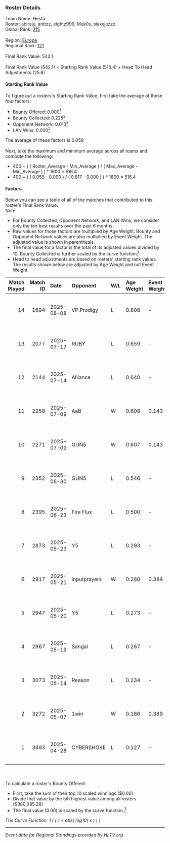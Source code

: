 ### Roster Details<br />
Team Name: Hesta<br />
Roster: abiraju, anttzz, eightz999, Muk0s, slaxejezzz<br />
Global Rank: [215](../../standings_global_2025_10_06.md)<br />
<br />
Region: [Europe]( ../../standings_europe_2025_10_06.md)<br />
Regional Rank: [121]( ../../standings_europe_2025_10_06.md)<br />
<br />
Final Rank Value:  542.1<br />
<br />
Final Rank Value (542.1) = Starting Rank Value (516.4) + Head To Head Adjustments (25.6)<br />

#### Starting Rank Value<br />
To figure out a rosters's Starting Rank Value, first take the average of these four factors:<br />
- Bounty Offered: 0.000[<sup>1</sup>](#table2)
- Bounty Collected: 0.225[<sup>2</sup>](#table1)
- Opponent Network: 0.013[<sup>2</sup>](#table1)
- LAN Wins: 0.000[<sup>2</sup>](#table1)

The average of these factors is 0.059<br />
<br />
Next, take the maximum and minimum average across all teams and compute the following:<br />
- 400 + ( ( Roster_Average - Min_Average ) / ( Max_Average - Min_Average ) ) * 1600 = 516.4
- 400 + ( ( 0.059 - 0.000 ) / ( 0.817 - 0.000 ) ) * 1600 = 516.4


#### Factors<br />
Below you can see a table of all of the matches that contributed to this roster's Final Rank Value.<br />
Note:<br />

- For Bounty Collected, Opponent Network, and LAN Wins, we consider only the ten best results over the past 6 months.
- Raw values for those factors are multiplied by Age Weight. Bounty and Opponent Network values are also multiplied by Event Weight. The adjusted value is shown in parenthesis.
- The final value for a factor is the total of its adjusted values divided by 10. Bounty Collected is further scaled by the curve function[<sup>3</sup>](#curveFunction)
- Head to head adjustments are based on rosters' starting rank values. The results shown below are adjusted by Age Weight and not Event Weight
<span id="table1"></span><br />


| Match Played | Match ID | Date       | Opponent     | W/L | Age Weight | Event Weight | Bounty Collected | Opponent Network | LAN Wins  | H2H Adj. | Roster                                        |
| -: | -: | :- | :- | :- | :- | :- | :- | :- | :- | -: | :- |
|           14 |     1694 | 2025-08-08 | VP.Prodigy   | L   | 0.808      | -            | -                | -                | -         |    -1.85 | abiraju, anttzz, eightz999, Muk0s, slaxejezzz |
|           13 |     2077 | 2025-07-17 | RUBY         | L   | 0.659      | -            | -                | -                | -         |    -2.15 | abiraju, anttzz, eightz999, Muk0s, slaxejezzz |
|           12 |     2144 | 2025-07-14 | Alliance     | L   | 0.640      | -            | -                | -                | -         |    -0.82 | abiraju, anttzz, eightz999, Muk0s, slaxejezzz |
|           11 |     2258 | 2025-07-09 | AaB          | W   | 0.608      | 0.143        | 0.002 (0.000)    | 0.279 (0.024)    | 0 (0.000) |    17.04 | abiraju, anttzz, eightz999, Muk0s, slaxejezzz |
|           10 |     2271 | 2025-07-09 | GUN5         | W   | 0.607      | 0.143        | 0.033 (0.003)    | 0.558 (0.048)    | 0 (0.000) |    17.56 | abiraju, anttzz, eightz999, Muk0s, slaxejezzz |
|            9 |     2352 | 2025-06-30 | GUN5         | L   | 0.546      | -            | -                | -                | -         |    -1.36 | abiraju, anttzz, eightz999, Muk0s, slaxejezzz |
|            8 |     2395 | 2025-06-23 | Fire Flux    | L   | 0.500      | -            | -                | -                | -         |    -3.26 | abiraju, anttzz, eightz999, Muk0s, slaxejezzz |
|            7 |     2873 | 2025-05-23 | Y5           | L   | 0.293      | -            | -                | -                | -         |    -2.40 | abiraju, anttzz, frontales, Muk0s, slaxejezzz |
|            6 |     2917 | 2025-05-21 | inputprayers | W   | 0.280      | 0.384        | 0.000 (0.000)    | 0.000 (0.000)    | 0 (0.000) |     2.99 | abiraju, anttzz, frontales, Muk0s, slaxejezzz |
|            5 |     2947 | 2025-05-20 | Y5           | L   | 0.273      | -            | -                | -                | -         |    -2.21 | abiraju, anttzz, frontales, Muk0s, slaxejezzz |
|            4 |     2967 | 2025-05-19 | Sangal       | L   | 0.267      | -            | -                | -                | -         |    -2.03 | abiraju, anttzz, frontales, Muk0s, slaxejezzz |
|            3 |     3073 | 2025-05-14 | Reason       | L   | 0.234      | -            | -                | -                | -         |    -0.67 | abiraju, anttzz, frontales, Muk0s, slaxejezzz |
|            2 |     3272 | 2025-05-07 | 1win         | W   | 0.186      | 0.389        | 0.008 (0.001)    | 0.762 (0.055)    | 0 (0.000) |     5.03 | abiraju, anttzz, frontales, Muk0s, slaxejezzz |
|            1 |     3493 | 2025-04-28 | CYBERSHOKE   | L   | 0.127      | -            | -                | -                | -         |    -0.24 | abiraju, anttzz, frontales, Muk0s, slaxejezzz |

<br />
<span id="table2"></span><br />
To calculate a roster's Bounty Offered:<br />

- First, take the sum of their top 10 scaled winnings ($0.00)
- Divide that value by the 5th highest value among all rosters ($380,085.28)
- The final value (0.00) is scaled by the curve function.[<sup>3</sup>](#curveFunction)

<span id="curveFunction"></span>_The Curve Function: 1 / ( 1 + abs( log10( x ) ) )_<br />

---
_Event data for Regional Standings provided by HLTV.org_<br />
